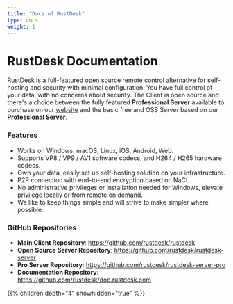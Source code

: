 ```yaml
---
title: "Docs of RustDesk"
type: docs
weight: 1
---
```


# RustDesk Documentation

RustDesk is a full-featured open source remote control alternative for self-hosting and security with minimal configuration. You have full control of your data, with no concerns about security. The Client is open source and there's a choice between the fully featured **Professional Server** available to purchase on our [website](https://rustdesk.com) and the basic free and OSS Server based on our **Professional Server**.

### Features
- Works on Windows, macOS, Linux, iOS, Android, Web.
- Supports VP8 / VP9 / AV1 software codecs, and H264 / H265 hardware codecs.
- Own your data, easily set up self-hosting solution on your infrastructure.
- P2P connection with end-to-end encryption based on NaCl.
- No administrative privileges or installation needed for Windows, elevate privilege locally or from remote on demand.
- We like to keep things simple and will strive to make simpler where possible.

### GitHub Repositories
- **Main Client Repository**: https://github.com/rustdesk/rustdesk
- **Open Source Server Repository**: https://github.com/rustdesk/rustdesk-server  
- **Pro Server Repository**: https://github.com/rustdesk/rustdesk-server-pro
- **Documentation Repository**: https://github.com/rustdesk/doc.rustdesk.com

{{% children depth="4" showhidden="true" %}}
